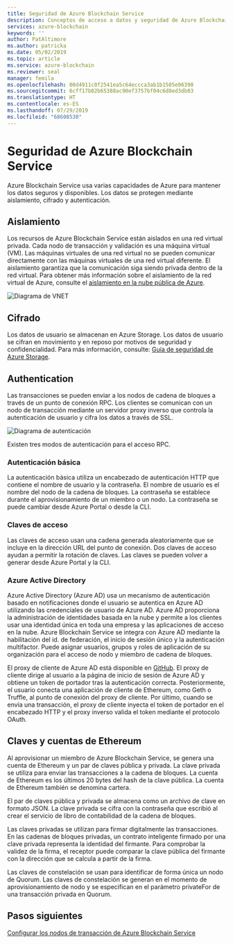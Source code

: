 ```yaml
---
title: Seguridad de Azure Blockchain Service
description: Conceptos de acceso a datos y seguridad de Azure Blockchain Service
services: azure-blockchain
keywords: ''
author: PatAltimore
ms.author: patricka
ms.date: 05/02/2019
ms.topic: article
ms.service: azure-blockchain
ms.reviewer: seal
manager: femila
ms.openlocfilehash: 00d4911c0f2541ea5c64eccca3ab1b1505e06390
ms.sourcegitcommit: 6cff17b02b65388ac90ef3757bf04c6d8ed3db03
ms.translationtype: HT
ms.contentlocale: es-ES
ms.lasthandoff: 07/29/2019
ms.locfileid: "68608530"
---
```

# <a name="azure-blockchain-service-security"></a>Seguridad de Azure Blockchain Service

Azure Blockchain Service usa varias capacidades de Azure para mantener los datos seguros y disponibles. Los datos se protegen mediante aislamiento, cifrado y autenticación.

## <a name="isolation"></a>Aislamiento

Los recursos de Azure Blockchain Service están aislados en una red virtual privada. Cada nodo de transacción y validación es una máquina virtual (VM). Las máquinas virtuales de una red virtual no se pueden comunicar directamente con las máquinas virtuales de una red virtual diferente. El aislamiento garantiza que la comunicación siga siendo privada dentro de la red virtual. Para obtener más información sobre el aislamiento de la red virtual de Azure, consulte el [aislamiento en la nube pública de Azure](../../security/fundamentals/isolation-choices.md#networking-isolation).

![Diagrama de VNET](./media/data-security/vnet.png)

## <a name="encryption"></a>Cifrado

Los datos de usuario se almacenan en Azure Storage. Los datos de usuario se cifran en movimiento y en reposo por motivos de seguridad y confidencialidad. Para más información, consulte: [Guía de seguridad de Azure Storage](../../storage/common/storage-security-guide.md).

## <a name="authentication"></a>Authentication

Las transacciones se pueden enviar a los nodos de cadena de bloques a través de un punto de conexión RPC. Los clientes se comunican con un nodo de transacción mediante un servidor proxy inverso que controla la autenticación de usuario y cifra los datos a través de SSL.

![Diagrama de autenticación](./media/data-security/authentication.png)

Existen tres modos de autenticación para el acceso RPC.

### <a name="basic-authentication"></a>Autenticación básica

La autenticación básica utiliza un encabezado de autenticación HTTP que contiene el nombre de usuario y la contraseña. El nombre de usuario es el nombre del nodo de la cadena de bloques. La contraseña se establece durante el aprovisionamiento de un miembro o un nodo. La contraseña se puede cambiar desde Azure Portal o desde la CLI.

### <a name="access-keys"></a>Claves de acceso

Las claves de acceso usan una cadena generada aleatoriamente que se incluye en la dirección URL del punto de conexión. Dos claves de acceso ayudan a permitir la rotación de claves. Las claves se pueden volver a generar desde Azure Portal y la CLI.

### <a name="azure-active-directory"></a>Azure Active Directory

Azure Active Directory (Azure AD) usa un mecanismo de autenticación basado en notificaciones donde el usuario se autentica en Azure AD utilizando las credenciales de usuario de Azure AD. Azure AD proporciona la administración de identidades basada en la nube y permite a los clientes usar una identidad única en toda una empresa y las aplicaciones de acceso en la nube. Azure Blockchain Service se integra con Azure AD mediante la habilitación del id. de federación, el inicio de sesión único y la autenticación multifactor. Puede asignar usuarios, grupos y roles de aplicación de su organización para el acceso de nodo y miembro de cadena de bloques.

El proxy de cliente de Azure AD está disponible en [GitHub](https://github.com/Microsoft/azure-blockchain-connector/releases). El proxy de cliente dirige al usuario a la página de inicio de sesión de Azure AD y obtiene un token de portador tras la autenticación correcta. Posteriormente, el usuario conecta una aplicación de cliente de Ethereum, como Geth o Truffle, al punto de conexión del proxy de cliente. Por último, cuando se envía una transacción, el proxy de cliente inyecta el token de portador en el encabezado HTTP y el proxy inverso valida el token mediante el protocolo OAuth.

## <a name="keys-and-ethereum-accounts"></a>Claves y cuentas de Ethereum

Al aprovisionar un miembro de Azure Blockchain Service, se genera una cuenta de Ethereum y un par de claves pública y privada. La clave privada se utiliza para enviar las transacciones a la cadena de bloques. La cuenta de Ethereum es los últimos 20 bytes del hash de la clave pública. La cuenta de Ethereum también se denomina cartera.

El par de claves pública y privada se almacena como un archivo de clave en formato JSON. La clave privada se cifra con la contraseña que escribió al crear el servicio de libro de contabilidad de la cadena de bloques.

Las claves privadas se utilizan para firmar digitalmente las transacciones. En las cadenas de bloques privadas, un contrato inteligente firmado por una clave privada representa la identidad del firmante. Para comprobar la validez de la firma, el receptor puede comparar la clave pública del firmante con la dirección que se calcula a partir de la firma.

Las claves de constelación se usan para identificar de forma única un nodo de Quorum. Las claves de constelación se generan en el momento de aprovisionamiento de nodo y se especifican en el parámetro privateFor de una transacción privada en Quorum.

## <a name="next-steps"></a>Pasos siguientes

[Configurar los nodos de transacción de Azure Blockchain Service](configure-transaction-nodes.md)

